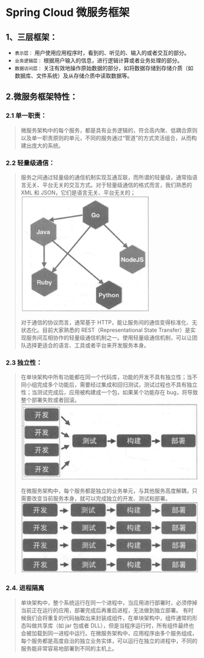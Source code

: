 # Spring Cloud 微服务框架

## 1、三层框架：

* `表示层：` 用户使用应用程序时，看到的、听见的、输入的或者交互的部分。
* `业务逻辑层：` 根据用户输入的信息，进行逻辑计算或者业务处理的部分。
* `数据访问层：` 关注有效地操作原始数据的部分，如将数据存储到存储介质（如数据库、文件系统）及从存储介质中读取数据等。

## 2.微服务框架特性：

### 2.1 单一职责：

>微服务架构中的每个服务，都是具有业务逻辑的，符合高内聚、低耦合原则以及单一职责原则的单元，不同的服务通过“管道”的方式灵活组合，从而构建出庞大的系统。

### 2.2 轻量级通信：

>服务之间通过轻量级的通信机制实现互通互联，而所谓的轻量级，通常指语言无关、平台无关的交互方式。对于轻量级通信的格式而言，我们熟悉的 XML 和 JSON，它们是语言无关、平台无关的；
![image](img/sc_1.jpg 'img1')
>
>对于通信的协议而言，通常基于 HTTP，能让服务间的通信变得标准化、无状态化。目前大家熟悉的 REST（Representational State Transfer）是实现服务间互相协作的轻量级通信机制之一。使用轻量级通信机制，可以让团队选择更适合的语言、工具或者平台来开发服务本身。

### 2.3  独立性：

>在单块架构中所有功能都在同一个代码库，功能的开发不具有独立性；当不同小组完成多个功能后，需要经过集成和回归测试，测试过程也不具有独立性；当测试完成后，应用被构建成一个包，如果某个功能存在 bug，将导致整个部署失败或者回滚。
![image](img/sc_2.jpg 'img2')
>
>在微服务架构中，每个服务都是独立的业务单元，与其他服务高度解耦，只需要改变当前服务本身，就可以完成独立的开发、测试和部署。![image](img/sc_3.jpg 'img3')

### 2.4. 进程隔离

>单块架构中，整个系统运行在同一个进程中，当应用进行部署时，必须停掉当前正在运行的应用，部署完成后再重启进程，无法做到独立部署。
有时候我们会将重复的代码抽取出来封装成组件，在单块架构中，组件通常的形态叫做共享库（如 jar 包或者 DLL），但是当程序运行时，所有组件最终也会被加载到同一进程中运行。在微服务架构中，应用程序由多个服务组成，每个服务都是高度自治的独立业务实体，可以运行在独立的进程中，不同的服务能非常容易地部署到不同的主机上。

